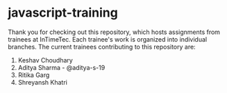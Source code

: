 # javascript-training

Thank you for checking out this repository, which hosts assignments from trainees at InTimeTec. Each trainee's work is organized into individual branches. The current trainees contributing to this repository are:

1. Keshav Choudhary
2. Aditya Sharma       -  @aditya-s-19
3. Ritika Garg
4. Shreyansh Khatri
